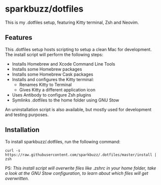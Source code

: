 # sparkbuzz/dotfiles

This is my .dotfiles setup, featuring Kitty terminal, Zsh and Neovim.

## Features

This .dotfiles setup hosts scripting to setup a clean Mac for development. The 
install script will perform the following steps:

- Installs Homebrew and Xcode Command Line Tools
- Installs some Homebrew packages
- Installs some Homebrew Cask packages
- Installs and configures the Kitty terminal:
    - Renames Kitty to Terminal
    - Gives Kitty a different application icon
- Uses Antibody to configure Zsh plugins
- Symlinks .dotfiles to the home folder using GNU Stow

An uninstallation script is also available, but mostly used for development and 
testing purposes.

## Installation

To install sparkbuzz/.dotfiles, run the following command:

```
curl -s https://raw.githubusercontent.com/sparkbuzz/.dotfiles/master/install | zsh
```

PS: _This install script will overwrite files like .zshrc in your home folder, 
take a look at the GNU Stow configuration, to learn about which files will get 
overwritten._
